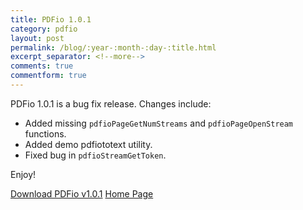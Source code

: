```yaml
---
title: PDFio 1.0.1
category: pdfio
layout: post
permalink: /blog/:year-:month-:day-:title.html
excerpt_separator: <!--more-->
comments: true
commentform: true
---
```


PDFio 1.0.1 is a bug fix release. Changes include:

- Added missing `pdfioPageGetNumStreams` and `pdfioPageOpenStream` functions.
- Added demo pdfiototext utility.
- Fixed bug in `pdfioStreamGetToken`.

Enjoy!

<a class="btn btn-primary" href="https://github.com/michaelrsweet/pdfio/releases/tag/v1.0.1">Download PDFio v1.0.1</a>
<a class="btn btn-primary" href="/pdfio/index.html">Home Page</a>

